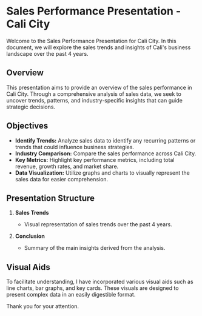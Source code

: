 # Sales Performance Presentation - Cali City

Welcome to the Sales Performance Presentation for Cali City. In this document, we will explore the sales trends and insights of Cali's business landscape over the past 4 years.

## Overview

This presentation aims to provide an overview of the sales performance in Cali City. Through a comprehensive analysis of sales data, we seek to uncover trends, patterns, and industry-specific insights that can guide strategic decisions.

## Objectives

- **Identify Trends:** Analyze sales data to identify any recurring patterns or trends that could influence business strategies.
- **Industry Comparison:** Compare the sales performance across Cali City.
- **Key Metrics:** Highlight key performance metrics, including total revenue, growth rates, and market share.
- **Data Visualization:** Utilize graphs and charts to visually represent the sales data for easier comprehension.

## Presentation Structure

1. **Sales Trends**
   - Visual representation of sales trends over the past 4 years.

2. **Conclusion**
   - Summary of the main insights derived from the analysis.

## Visual Aids

To facilitate understanding, I have incorporated various visual aids such as line charts, bar graphs, and key cards. These visuals are designed to present complex data in an easily digestible format.

Thank you for your attention.

